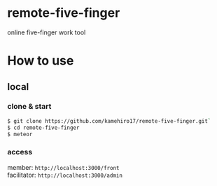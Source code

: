 # remote-five-finger
online five-finger work tool

# How to use

## local
### clone & start
```bash
$ git clone https://github.com/kamehiro17/remote-five-finger.git`
$ cd remote-five-finger
$ meteor
```

### access
member: `http://localhost:3000/front`  
facilitator: `http://localhost:3000/admin`